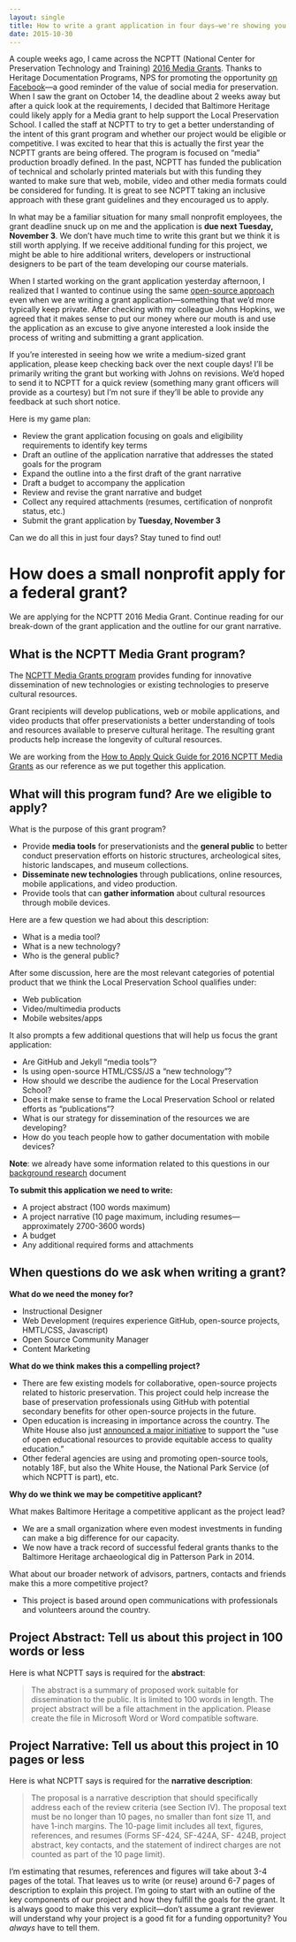 ```yaml
---
layout: single
title: How to write a grant application in four days—we're showing you how we do it!
date: 2015-10-30
---
```


A couple weeks ago, I came across the NCPTT (National Center for Preservation Technology and Training) [2016 Media Grants](https://ncptt.nps.gov/grants/2016-ncptt-media-grants-program/). Thanks to Heritage Documentation Programs, NPS for promoting the opportunity [on Facebook](https://www.facebook.com/HeritageDocumentationPrograms/photos/a.391904257540197.87657.130899723640653/966514066745877/?type=3)—a good reminder of the value of social media for preservation. When I saw the grant on October 14, the deadline about 2 weeks away but after a quick look at the requirements, I decided that Baltimore Heritage could likely apply for a Media grant to help support the Local Preservation School. I called the staff at NCPTT to try to get a better understanding of the intent of this grant program and whether our project would be eligible or competitive. I was excited to hear that this is actually the first year the NCPTT grants are being offered. The program is focused on “media” production broadly defined. In the past, NCPTT has funded the publication of technical and scholarly printed materials but with this funding they wanted to make sure that web, mobile, video and other media formats could be considered for funding. It is great to see NCPTT taking an inclusive approach with these grant guidelines and they encouraged us to apply.

In what may be a familiar situation for many small nonprofit employees, the grant deadline snuck up on me and the application is **due next Tuesday, November 3**. We don’t have much time to write this grant but we think it is still worth applying. If we receive additional funding for this project, we might be able to hire additional writers, developers or instructional designers to be part of the team developing our course materials.

When I started working on the grant application yesterday afternoon, I realized that I wanted to continue using the same [open-source approach](%7B%7B%20site.url%20%7D%7D/blog/how-to-open-education-jekyll-github-pages/) even when we are writing a grant application—something that we’d more typically keep private. After checking with my colleague Johns Hopkins, we agreed that it makes sense to put our money where our mouth is and use the application as an excuse to give anyone interested a look inside the process of writing and submitting a grant application.

If you’re interested in seeing how we write a medium-sized grant application, please keep checking back over the next couple days! I’ll be primarily writing the grant but working with Johns on revisions. We’d hoped to send it to NCPTT for a quick review (something many grant officers will provide as a courtesy) but I’m not sure if they’ll be able to provide any feedback at such short notice.

Here is my game plan:

- Review the grant application focusing on goals and eligibility requirements to identify key terms
- Draft an outline of the application narrative that addresses the stated goals   for the program
- Expand the outline into a the first draft of the grant narrative
- Draft a budget to accompany the application
- Review and revise the grant narrative and budget
- Collect any required attachments (resumes, certification of nonprofit status, etc.)
- Submit the grant application by **Tuesday, November 3**

Can we do all this in just four days? Stay tuned to find out!

# How does a small nonprofit apply for a federal grant?

We are applying for the NCPTT 2016 Media Grant. Continue reading for our break-down of the grant application and the outline for our grant narrative.

## What is the NCPTT Media Grant program?

The [NCPTT Media Grants program](https://ncptt.nps.gov/grants/2016-ncptt-media-grants-program/) provides funding for innovative dissemination of new technologies or existing technologies to preserve cultural resources.

Grant recipients will develop publications, web or mobile applications, and video products that offer preservationists a better understanding of tools and resources available to preserve cultural heritage. The resulting grant products help increase the longevity of cultural resources.

We are working from the [How to Apply Quick Guide for 2016 NCPTT Media Grants](https://ncptt.nps.gov/download/36252/) as our reference as we put together this application.

## What will this program fund? Are we eligible to apply?

What is the purpose of this grant program?

- Provide **media tools** for preservationists and the **general public** to better conduct preservation efforts on historic structures, archeological sites, historic landscapes, and museum collections.
- **Disseminate new technologies** through publications, online resources, mobile applications, and video production.
- Provide tools that can **gather information** about cultural resources through mobile devices.   

Here are a few question we had about this description:

- What is a media tool?
- What is a new technology?
- Who is the general public?

After some discussion, here are the most relevant categories of potential product that we think the Local Preservation School qualifies under:

- Web publication
- Video/multimedia products
- Mobile websites/apps

It also prompts a few additional questions that will help us focus the grant application:

- Are GitHub and Jekyll “media tools”?
- Is using open-source HTML/CSS/JS a “new technology”?
- How should we describe the audience for the Local Preservation School?
- Does it make sense to frame the Local Preservation School or related efforts as “publications”?
- What is our strategy for dissemination of the resources we are developing?
- How do you teach people how to gather documentation with mobile devices?

**Note**: we already have some information related to this questions in our [background research](https://localpreservation.github.io/background/) document

**To submit this application we need to write:**

- A project abstract (100 words maximum)
- A project narrative (10 page maximum, including resumes—approximately 2700-3600 words)
- A budget
- Any additional required forms and attachments

## When questions do we ask when writing a grant?

**What do we need the money for?**

- Instructional Designer
- Web Development (requires experience GitHub, open-source projects, HMTL/CSS, Javascript)
- Open Source Community Manager
- Content Marketing

**What do we think makes this a compelling project?**

- There are few existing models for collaborative, open-source projects related to historic preservation. This project could help increase the base of preservation professionals using GitHub with potential secondary benefits for other open-source projects in the future.
- Open education is increasing in importance across the country. The White House also just [announced a major initiative](https://www.whitehouse.gov/blog/2015/10/19/openly-licensed-educational-resources-providing-equitable-access-education-all) to support the “use of open educational resources to provide equitable access to quality education.”
- Other federal agencies are using and promoting open-source tools, notably 18F, but also the White House, the National Park Service (of which NCPTT is part), etc.

**Why do we think we may be competitive applicant?**

What makes Baltimore Heritage a competitive applicant as the project lead?

- We are a small organization where even modest investments in funding can make a big difference for our capacity.
- We now have a track record of successful federal grants thanks to the Baltimore Heritage archaeological dig in Patterson Park in 2014.

What about our broader network of advisors, partners, contacts and friends make this a more competitive project?

- This project is based around open communications with professionals and volunteers around the country.

## Project Abstract: Tell us about this project in 100 words or less

Here is what NCPTT says is required for the **abstract**:

> The abstract is a summary of proposed work suitable for dissemination to the public. It is limited to 100 words in length. The project abstract will be a file attachment in the application. Please create the file in Microsoft Word or Word compatible software.   

## Project Narrative: Tell us about this project in 10 pages or less  

Here is what NCPTT says is required for the **narrative description**:

> The proposal is a narrative description that should specifically address each of the review criteria (see Section IV). The proposal text must be no longer than 10 pages, no smaller than font size 11, and have 1-inch margins. The 10-page limit includes all text, figures, references, and resumes (Forms SF-424, SF-424A, SF- 424B, project abstract, key contacts, and the statement of indirect charges are not counted as part of the 10 page limit).

I’m estimating that resumes, references and figures will take about 3-4 pages of the total. That leaves us to write (or reuse) around 6-7 pages of description to explain this project. I’m going to start with an outline of the key components of our project and how they fulfill the goals for the grant. It is always good to make this very explicit—don’t assume a grant reviewer will understand why your project is a good fit for a funding opportunity? You _always_ have to tell them.
